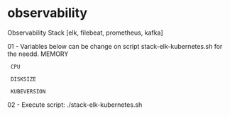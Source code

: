 # observability
Observability Stack [elk, filebeat, prometheus, kafka]

01 - Variables below can be change on script stack-elk-kubernetes.sh for the  needd.
     MEMORY

     CPU

     DISKSIZE

     KUBEVERSION


02 - Execute script: ./stack-elk-kubernetes.sh 
